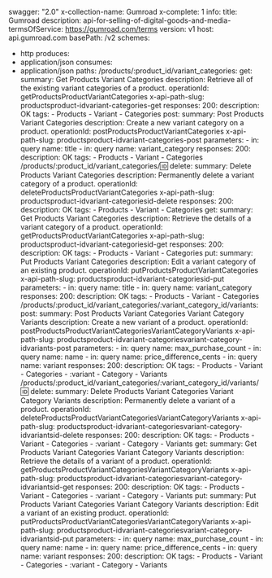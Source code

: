 swagger: "2.0"
x-collection-name: Gumroad
x-complete: 1
info:
  title: Gumroad
  description: api-for-selling-of-digital-goods-and-media-
  termsOfService: https://gumroad.com/terms
  version: v1
host: api.gumroad.com
basePath: /v2
schemes:
- http
produces:
- application/json
consumes:
- application/json
paths:
  /products/:product_id/variant_categories:
    get:
      summary: Get Products Variant Categories
      description: Retrieve all of the existing variant categories of a product.
      operationId: getProductsProductVariantCategories
      x-api-path-slug: productsproduct-idvariant-categories-get
      responses:
        200:
          description: OK
      tags:
      - Products
      - Variant
      - Categories
    post:
      summary: Post Products Variant Categories
      description: Create a new variant category on a product.
      operationId: postProductsProductVariantCategories
      x-api-path-slug: productsproduct-idvariant-categories-post
      parameters:
      - in: query
        name: title
      - in: query
        name: variant_category
      responses:
        200:
          description: OK
      tags:
      - Products
      - Variant
      - Categories
  /products/:product_id/variant_categories/:id:
    delete:
      summary: Delete Products Variant Categories
      description: Permanently delete a variant category of a product.
      operationId: deleteProductsProductVariantCategories
      x-api-path-slug: productsproduct-idvariant-categoriesid-delete
      responses:
        200:
          description: OK
      tags:
      - Products
      - Variant
      - Categories
    get:
      summary: Get Products Variant Categories
      description: Retrieve the details of a variant category of a product.
      operationId: getProductsProductVariantCategories
      x-api-path-slug: productsproduct-idvariant-categoriesid-get
      responses:
        200:
          description: OK
      tags:
      - Products
      - Variant
      - Categories
    put:
      summary: Put Products Variant Categories
      description: Edit a variant category of an existing product.
      operationId: putProductsProductVariantCategories
      x-api-path-slug: productsproduct-idvariant-categoriesid-put
      parameters:
      - in: query
        name: title
      - in: query
        name: variant_category
      responses:
        200:
          description: OK
      tags:
      - Products
      - Variant
      - Categories
  /products/:product_id/variant_categories/:variant_category_id/variants:
    post:
      summary: Post Products Variant Categories Variant Category Variants
      description: Create a new variant of a product.
      operationId: postProductsProductVariantCategoriesVariantCategoryVariants
      x-api-path-slug: productsproduct-idvariant-categoriesvariant-category-idvariants-post
      parameters:
      - in: query
        name: max_purchase_count
      - in: query
        name: name
      - in: query
        name: price_difference_cents
      - in: query
        name: variant
      responses:
        200:
          description: OK
      tags:
      - Products
      - Variant
      - Categories
      - :variant
      - Category
      - Variants
  /products/:product_id/variant_categories/:variant_category_id/variants/:id:
    delete:
      summary: Delete Products Variant Categories Variant Category Variants
      description: Permanently delete a variant of a product.
      operationId: deleteProductsProductVariantCategoriesVariantCategoryVariants
      x-api-path-slug: productsproduct-idvariant-categoriesvariant-category-idvariantsid-delete
      responses:
        200:
          description: OK
      tags:
      - Products
      - Variant
      - Categories
      - :variant
      - Category
      - Variants
    get:
      summary: Get Products Variant Categories Variant Category Variants
      description: Retrieve the details of a variant of a product.
      operationId: getProductsProductVariantCategoriesVariantCategoryVariants
      x-api-path-slug: productsproduct-idvariant-categoriesvariant-category-idvariantsid-get
      responses:
        200:
          description: OK
      tags:
      - Products
      - Variant
      - Categories
      - :variant
      - Category
      - Variants
    put:
      summary: Put Products Variant Categories Variant Category Variants
      description: Edit a variant of an existing product.
      operationId: putProductsProductVariantCategoriesVariantCategoryVariants
      x-api-path-slug: productsproduct-idvariant-categoriesvariant-category-idvariantsid-put
      parameters:
      - in: query
        name: max_purchase_count
      - in: query
        name: name
      - in: query
        name: price_difference_cents
      - in: query
        name: variant
      responses:
        200:
          description: OK
      tags:
      - Products
      - Variant
      - Categories
      - :variant
      - Category
      - Variants